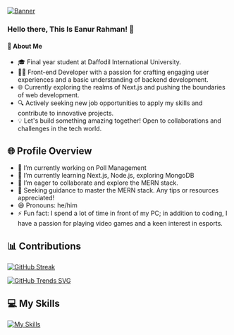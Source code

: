 [![Banner](/assets/Images/Simple%20Modern%20Professional%20Personal%20LinkedIn%20Banner%20(Facebook%20Cover).jpg "Shiprock, New Mexico by Beau Rogers")](https://raw.githubusercontent.com/Lihan37/Lihan37/main/Simple%20Modern%20Professional%20Personal%20LinkedIn%20Banner%20(Facebook%20Cover).jpg)

### Hello there, This Is Eanur Rahman! 👋

#### 🚀 About Me
- 🎓 Final year student at Daffodil International University.
- 👨‍💻 Front-end Developer with a passion for crafting engaging user experiences and a basic understanding of backend development.
- 🌐 Currently exploring the realms of Next.js and pushing the boundaries of web development.
- 🔍 Actively seeking new job opportunities to apply my skills and contribute to innovative projects.
- 💡 Let's build something amazing together! Open to collaborations and challenges in the tech world.

## 🌐 Profile Overview


- 🔭 I’m currently working on Poll Management
- 🌱 I’m currently learning Next.js, Node.js, exploring MongoDB
- 👯 I’m eager to collaborate and explore the MERN stack.
- 🤔 
 Seeking guidance to master the MERN stack. Any tips or resources appreciated!
- 😄 Pronouns: he/him
- ⚡ Fun fact: I spend a lot of time in front of my PC; in addition to coding, I have a passion for playing video games and a keen interest in esports.


## 📊 Contributions

[![GitHub Streak](https://github-readme-streak-stats.herokuapp.com?user=Lihan37&theme=gotham)](https://git.io/streak-stats)

[![GitHub Trends SVG](https://api.githubtrends.io/user/svg/Lihan37/langs)](https://githubtrends.io)

## 💻 My Skills

[![My Skills](https://skillicons.dev/icons?i=react,css,firebase,html,java,js,mysql,mongodb,nextjs,nodejs,tailwind,vscode)](https://skillicons.dev)
